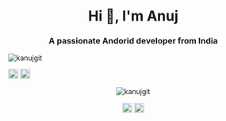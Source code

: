 <h1 align="center">Hi 👋, I'm Anuj</h1>
<h3 align="center">A passionate Andorid developer from India</h3>
<p align="left"> <img src="https://komarev.com/ghpvc/?username=kanujgit" alt="kanujgit" /> </p>


<p align="left"><img src="https://devicons.github.io/devicon/devicon.git/icons/android/android-original-wordmark.svg" alt="android" width="20" height="20"/> <img src="https://devicons.github.io/devicon/devicon.git/icons/java/java-original-wordmark.svg" alt="java" width="20" height="20"/></p><p align="center"> <img src="https://github-readme-stats.vercel.app/api?username=kanujgit&show_icons=true" alt="kanujgit" /> </p>

<p align="center">
<a href="https://twitter.com/@iamkanuj" target="blank"><img align="center" src="https://cdn.jsdelivr.net/npm/simple-icons@3.0.1/icons/twitter.svg" alt="@iamkanuj" height="20" width="20" /></a>
<a href="https://linkedin.com/in/https://www.linkedin.com/in/anuj-kumar-7262b9113/" target="blank"><img align="center" src="https://cdn.jsdelivr.net/npm/simple-icons@3.0.1/icons/linkedin.svg" alt="https://www.linkedin.com/in/anuj-kumar-7262b9113/" height="20" width="20" /></a>
</p>
